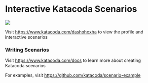 # Interactive Katacoda Scenarios

[![](http://shields.katacoda.com/katacoda/dashohoxha/count.svg)](https://www.katacoda.com/dashohoxha "Get your profile on Katacoda.com")

Visit https://www.katacoda.com/dashohoxha to view the profile and interactive scenarios

### Writing Scenarios
Visit https://www.katacoda.com/docs to learn more about creating Katacoda scenarios

For examples, visit https://github.com/katacoda/scenario-example
